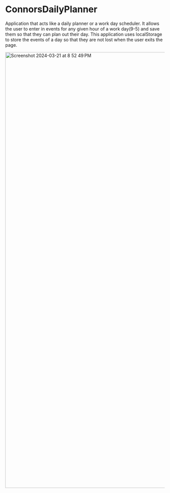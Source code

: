 # ConnorsDailyPlanner
Application that acts like a daily planner or a work day scheduler. It allows the user to enter in events for any given hour of a work day(9-5) and save them so that they can plan out their day. This application uses localStorage to store the events of a day so that they are not lost when the user exits the page.

<img width="1372" alt="Screenshot 2024-03-21 at 8 52 49 PM" src="https://github.com/ConnorJ75/ConnorsDailyPlanner/assets/147671020/609e1338-5bc6-497d-b6df-87e415dd440d">

